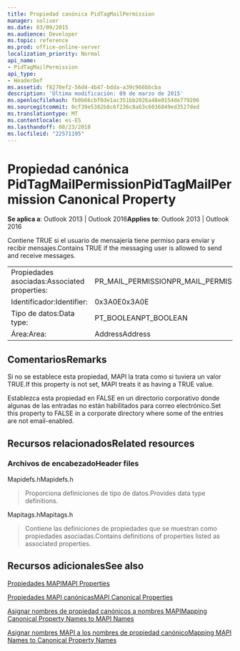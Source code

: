 ```yaml
---
title: Propiedad canónica PidTagMailPermission
manager: soliver
ms.date: 03/09/2015
ms.audience: Developer
ms.topic: reference
ms.prod: office-online-server
localization_priority: Normal
api_name:
- PidTagMailPermission
api_type:
- HeaderDef
ms.assetid: f8270ef2-56d4-4b47-bdda-a39c966bbcba
description: 'Última modificación: 09 de marzo de 2015'
ms.openlocfilehash: fb0b66cbf0de1ac351bb2026a48e0154de779206
ms.sourcegitcommit: 0cf39e5382b8c6f236c8a63c6036849ed3527ded
ms.translationtype: MT
ms.contentlocale: es-ES
ms.lasthandoff: 08/23/2018
ms.locfileid: "22571195"
---
```

# <a name="pidtagmailpermission-canonical-property"></a><span data-ttu-id="2d7dc-103">Propiedad canónica PidTagMailPermission</span><span class="sxs-lookup"><span data-stu-id="2d7dc-103">PidTagMailPermission Canonical Property</span></span>

  
  
<span data-ttu-id="2d7dc-104">**Se aplica a**: Outlook 2013 | Outlook 2016</span><span class="sxs-lookup"><span data-stu-id="2d7dc-104">**Applies to**: Outlook 2013 | Outlook 2016</span></span> 
  
<span data-ttu-id="2d7dc-105">Contiene TRUE si el usuario de mensajería tiene permiso para enviar y recibir mensajes.</span><span class="sxs-lookup"><span data-stu-id="2d7dc-105">Contains TRUE if the messaging user is allowed to send and receive messages.</span></span> 
  
|||
|:-----|:-----|
|<span data-ttu-id="2d7dc-106">Propiedades asociadas:</span><span class="sxs-lookup"><span data-stu-id="2d7dc-106">Associated properties:</span></span>  <br/> |<span data-ttu-id="2d7dc-107">PR_MAIL_PERMISSION</span><span class="sxs-lookup"><span data-stu-id="2d7dc-107">PR_MAIL_PERMISSION</span></span>  <br/> |
|<span data-ttu-id="2d7dc-108">Identificador:</span><span class="sxs-lookup"><span data-stu-id="2d7dc-108">Identifier:</span></span>  <br/> |<span data-ttu-id="2d7dc-109">0x3A0E</span><span class="sxs-lookup"><span data-stu-id="2d7dc-109">0x3A0E</span></span>  <br/> |
|<span data-ttu-id="2d7dc-110">Tipo de datos:</span><span class="sxs-lookup"><span data-stu-id="2d7dc-110">Data type:</span></span>  <br/> |<span data-ttu-id="2d7dc-111">PT_BOOLEAN</span><span class="sxs-lookup"><span data-stu-id="2d7dc-111">PT_BOOLEAN</span></span>  <br/> |
|<span data-ttu-id="2d7dc-112">Área:</span><span class="sxs-lookup"><span data-stu-id="2d7dc-112">Area:</span></span>  <br/> |<span data-ttu-id="2d7dc-113">Address</span><span class="sxs-lookup"><span data-stu-id="2d7dc-113">Address</span></span>  <br/> |
   
## <a name="remarks"></a><span data-ttu-id="2d7dc-114">Comentarios</span><span class="sxs-lookup"><span data-stu-id="2d7dc-114">Remarks</span></span>

<span data-ttu-id="2d7dc-115">Si no se establece esta propiedad, MAPI la trata como si tuviera un valor TRUE.</span><span class="sxs-lookup"><span data-stu-id="2d7dc-115">If this property is not set, MAPI treats it as having a TRUE value.</span></span> 
  
<span data-ttu-id="2d7dc-116">Establezca esta propiedad en FALSE en un directorio corporativo donde algunas de las entradas no están habilitados para correo electrónico.</span><span class="sxs-lookup"><span data-stu-id="2d7dc-116">Set this property to FALSE in a corporate directory where some of the entries are not email-enabled.</span></span> 
  
## <a name="related-resources"></a><span data-ttu-id="2d7dc-117">Recursos relacionados</span><span class="sxs-lookup"><span data-stu-id="2d7dc-117">Related resources</span></span>

### <a name="header-files"></a><span data-ttu-id="2d7dc-118">Archivos de encabezado</span><span class="sxs-lookup"><span data-stu-id="2d7dc-118">Header files</span></span>

<span data-ttu-id="2d7dc-119">Mapidefs.h</span><span class="sxs-lookup"><span data-stu-id="2d7dc-119">Mapidefs.h</span></span>
  
> <span data-ttu-id="2d7dc-120">Proporciona definiciones de tipo de datos.</span><span class="sxs-lookup"><span data-stu-id="2d7dc-120">Provides data type definitions.</span></span>
    
<span data-ttu-id="2d7dc-121">Mapitags.h</span><span class="sxs-lookup"><span data-stu-id="2d7dc-121">Mapitags.h</span></span>
  
> <span data-ttu-id="2d7dc-122">Contiene las definiciones de propiedades que se muestran como propiedades asociadas.</span><span class="sxs-lookup"><span data-stu-id="2d7dc-122">Contains definitions of properties listed as associated properties.</span></span>
    
## <a name="see-also"></a><span data-ttu-id="2d7dc-123">Recursos adicionales</span><span class="sxs-lookup"><span data-stu-id="2d7dc-123">See also</span></span>



[<span data-ttu-id="2d7dc-124">Propiedades MAPI</span><span class="sxs-lookup"><span data-stu-id="2d7dc-124">MAPI Properties</span></span>](mapi-properties.md)
  
[<span data-ttu-id="2d7dc-125">Propiedades MAPI canónicas</span><span class="sxs-lookup"><span data-stu-id="2d7dc-125">MAPI Canonical Properties</span></span>](mapi-canonical-properties.md)
  
[<span data-ttu-id="2d7dc-126">Asignar nombres de propiedad canónicos a nombres MAPI</span><span class="sxs-lookup"><span data-stu-id="2d7dc-126">Mapping Canonical Property Names to MAPI Names</span></span>](mapping-canonical-property-names-to-mapi-names.md)
  
[<span data-ttu-id="2d7dc-127">Asignar nombres MAPI a los nombres de propiedad canónico</span><span class="sxs-lookup"><span data-stu-id="2d7dc-127">Mapping MAPI Names to Canonical Property Names</span></span>](mapping-mapi-names-to-canonical-property-names.md)

